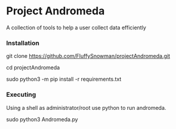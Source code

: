 # Project Andromeda
A collection of tools to help a user collect data efficiently

### Installation

git clone https://github.com/FluffySnowman/projectAndromeda.git

cd projectAndromeda

sudo python3 -m pip install -r requirements.txt

### Executing

Using a shell as administrator/root use python to run andromeda.

sudo python3 Andromeda.py